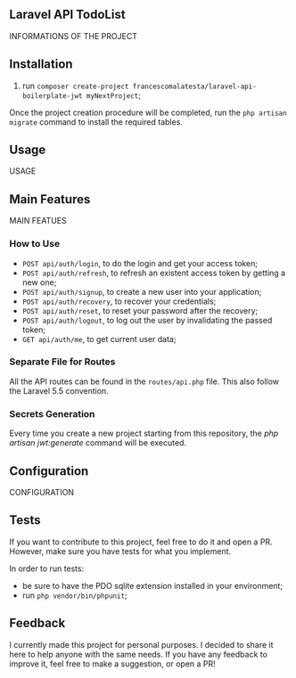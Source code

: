 ## Laravel API TodoList

INFORMATIONS OF THE PROJECT

## Installation

1. run `composer create-project francescomalatesta/laravel-api-boilerplate-jwt myNextProject`;

Once the project creation procedure will be completed, run the `php artisan migrate` command to install the required tables.

## Usage

USAGE

## Main Features

MAIN FEATUES

### How to Use

* `POST api/auth/login`, to do the login and get your access token;
* `POST api/auth/refresh`, to refresh an existent access token by getting a new one;
* `POST api/auth/signup`, to create a new user into your application;
* `POST api/auth/recovery`, to recover your credentials;
* `POST api/auth/reset`, to reset your password after the recovery;
* `POST api/auth/logout`, to log out the user by invalidating the passed token;
* `GET api/auth/me`, to get current user data;

### Separate File for Routes

All the API routes can be found in the `routes/api.php` file. This also follow the Laravel 5.5 convention.

### Secrets Generation

Every time you create a new project starting from this repository, the _php artisan jwt:generate_ command will be executed.

## Configuration

CONFIGURATION

## Tests

If you want to contribute to this project, feel free to do it and open a PR. However, make sure you have tests for what you implement.

In order to run tests:

* be sure to have the PDO sqlite extension installed in your environment;
* run `php vendor/bin/phpunit`;

## Feedback

I currently made this project for personal purposes. I decided to share it here to help anyone with the same needs. If you have any feedback to improve it, feel free to make a suggestion, or open a PR!
